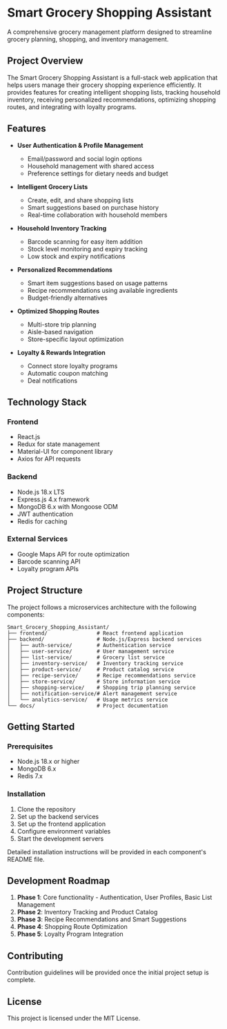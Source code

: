 # Smart Grocery Shopping Assistant

A comprehensive grocery management platform designed to streamline grocery planning, shopping, and inventory management.

## Project Overview

The Smart Grocery Shopping Assistant is a full-stack web application that helps users manage their grocery shopping experience efficiently. It provides features for creating intelligent shopping lists, tracking household inventory, receiving personalized recommendations, optimizing shopping routes, and integrating with loyalty programs.

## Features

- **User Authentication & Profile Management**
  - Email/password and social login options
  - Household management with shared access
  - Preference settings for dietary needs and budget

- **Intelligent Grocery Lists**
  - Create, edit, and share shopping lists
  - Smart suggestions based on purchase history
  - Real-time collaboration with household members

- **Household Inventory Tracking**
  - Barcode scanning for easy item addition
  - Stock level monitoring and expiry tracking
  - Low stock and expiry notifications

- **Personalized Recommendations**
  - Smart item suggestions based on usage patterns
  - Recipe recommendations using available ingredients
  - Budget-friendly alternatives

- **Optimized Shopping Routes**
  - Multi-store trip planning
  - Aisle-based navigation
  - Store-specific layout optimization

- **Loyalty & Rewards Integration**
  - Connect store loyalty programs
  - Automatic coupon matching
  - Deal notifications

## Technology Stack

### Frontend
- React.js
- Redux for state management
- Material-UI for component library
- Axios for API requests

### Backend
- Node.js 18.x LTS
- Express.js 4.x framework
- MongoDB 6.x with Mongoose ODM
- JWT authentication
- Redis for caching

### External Services
- Google Maps API for route optimization
- Barcode scanning API
- Loyalty program APIs

## Project Structure

The project follows a microservices architecture with the following components:

```
Smart_Grocery_Shopping_Assistant/
├── frontend/                # React frontend application
├── backend/                 # Node.js/Express backend services
│   ├── auth-service/        # Authentication service
│   ├── user-service/        # User management service
│   ├── list-service/        # Grocery list service
│   ├── inventory-service/   # Inventory tracking service
│   ├── product-service/     # Product catalog service
│   ├── recipe-service/      # Recipe recommendations service
│   ├── store-service/       # Store information service
│   ├── shopping-service/    # Shopping trip planning service
│   ├── notification-service/# Alert management service
│   └── analytics-service/   # Usage metrics service
└── docs/                    # Project documentation
```

## Getting Started

### Prerequisites
- Node.js 18.x or higher
- MongoDB 6.x
- Redis 7.x

### Installation

1. Clone the repository
2. Set up the backend services
3. Set up the frontend application
4. Configure environment variables
5. Start the development servers

Detailed installation instructions will be provided in each component's README file.

## Development Roadmap

1. **Phase 1**: Core functionality - Authentication, User Profiles, Basic List Management
2. **Phase 2**: Inventory Tracking and Product Catalog
3. **Phase 3**: Recipe Recommendations and Smart Suggestions
4. **Phase 4**: Shopping Route Optimization
5. **Phase 5**: Loyalty Program Integration

## Contributing

Contribution guidelines will be provided once the initial project setup is complete.

## License

This project is licensed under the MIT License.